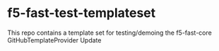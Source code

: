 # f5-fast-test-templateset
This repo contains a template set for testing/demoing the f5-fast-core GitHubTemplateProvider
Update

